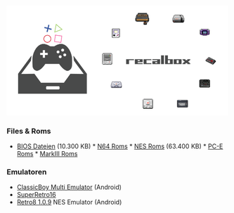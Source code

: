 

<img src="https://raw.githubusercontent.com/EmuZONE/RecalBox-Files/master/docs/diy2.png">

<h3>Files & Roms</h3> 

* <a href="https://github.com/EmuZONE/RecalBox-Files/raw/master/BIOS/Bios.7z">BIOS Dateien</a> (10.300 KB) * <a href="https://github.com/EmuZONE/Nintendo-64/archive/master.zip">N64 Roms</a> * <a href="https://github.com/EmuZONE/FamiCom/archive/master.zip">NES Roms</a> (63.400 KB) * <a href="https://github.com/EmuZONE/PC-Engine/archive/master.zip">PC-E Roms</a> * <a href="https://github.com/EmuZONE/Mark-III/archive/master.zip">MarkIII Roms</a>

<h3>Emulatoren</h3>

* <a href="https://github.com/EmuZONE/RecalBox-Files/raw/master/Android/ClassicBoy_Full_v2.0.3.zip">ClassicBoy Multi Emulator</a> (Android)
* <a href=”https://github.com/EmuZONE/RecalBox-Files/raw/master/Android/SuperGNES.apk”>SuperRetro16</a>
* <a href=”https://github.com/EmuZONE/RecalBox-Files/raw/master/Android/Retro8-1.0.9.apk”>Retro8 1.0.9</a> NES Emulator (Android)

